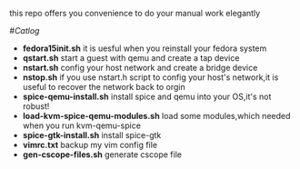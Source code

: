 this repo offers you convenience to do your manual work elegantly

#*Catlog*
+ **fedora15init.sh** it is uesful when you reinstall your fedora system
+ **qstart.sh** start a guest with qemu and create a tap device
+ **nstart.sh** config your host network and create a bridge device
+ **nstop.sh** if you use nstart.h script to config your host's network,it is useful to recover the network back to orgin
+ **spice-qemu-install.sh** install spice and qemu into your OS,it's not robust!
+ **load-kvm-spice-qemu-modules.sh** load some modules,which needed when you run kvm-qemu-spice
+ **spice-gtk-install.sh** install spice-gtk
+ **vimrc.txt** backup my vim config file 
+ **gen-cscope-files.sh** generate cscope file
